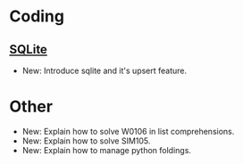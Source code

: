 # Coding

## [SQLite](sqlite.md)

* New: Introduce sqlite and it's upsert feature.

# Other

* New: Explain how to solve W0106 in list comprehensions.
* New: Explain how to solve SIM105.
* New: Explain how to manage python foldings.

